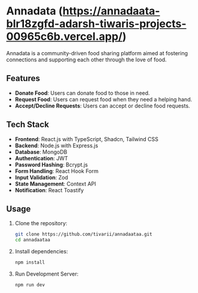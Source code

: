 # Annadata   (https://annadaata-blr18zgfd-adarsh-tiwaris-projects-00965c6b.vercel.app/)

Annadata is a community-driven food sharing platform aimed at fostering connections and supporting each other through the love of food.

## Features

- **Donate Food**: Users can donate food to those in need.
- **Request Food**: Users can request food when they need a helping hand.
- **Accept/Decline Requests**: Users can accept or decline food requests.

## Tech Stack

- **Frontend**: React.js with TypeScript, Shadcn, Tailwind CSS
- **Backend**: Node.js with Express.js
- **Database**: MongoDB
- **Authentication**: JWT
- **Password Hashing**: Bcrypt.js
- **Form Handling**: React Hook Form
- **Input Validation**: Zod
- **State Management**: Context API
- **Notification**: React Toastify

## Usage

1. Clone the repository:

   ```bash
   git clone https://github.com/tivarii/annadaataa.git
   cd annadaataa

2. Install dependencies:

   ```bash
   npm install
   
3. Run Development Server:

   ```bash
   npm run dev 
